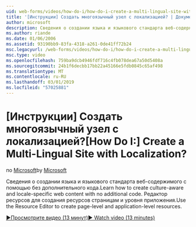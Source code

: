 ```yaml
---
uid: web-forms/videos/how-do-i/how-do-i-create-a-multi-lingual-site-with-localization
title: '[Инструкции] Создать многоязычный узел с локализацией? | Документы Майкрософт'
author: microsoft
description: Сведения о создании языка и языкового стандарта веб-содержимого с помощью без дополнительного кода. Используйте редактор ресурсов для создания уровня страницы и уровня приложения...
ms.author: riande
ms.date: 01/06/2006
ms.assetid: 93190bb9-83fa-4318-a261-0de41ff72b24
msc.legacyurl: /web-forms/videos/how-do-i/how-do-i-create-a-multi-lingual-site-with-localization
msc.type: video
ms.openlocfilehash: 759ba9dcb4946fdf716c4fb078dea67a50d5408a
ms.sourcegitcommit: 24b1f6decbb17bb22a45166e5fdb0845c65af498
ms.translationtype: MT
ms.contentlocale: ru-RU
ms.lasthandoff: 03/01/2019
ms.locfileid: "57025881"
---
```

<a name="how-do-i-create-a-multi-lingual-site-with-localization"></a><span data-ttu-id="45831-105">[Инструкции] Создать многоязычный узел с локализацией?</span><span class="sxs-lookup"><span data-stu-id="45831-105">[How Do I:] Create a Multi-Lingual Site with Localization?</span></span>
====================
<span data-ttu-id="45831-106">по [Microsoft](https://github.com/microsoft)</span><span class="sxs-lookup"><span data-stu-id="45831-106">by [Microsoft](https://github.com/microsoft)</span></span>

<span data-ttu-id="45831-107">Сведения о создании языка и языкового стандарта веб-содержимого с помощью без дополнительного кода.</span><span class="sxs-lookup"><span data-stu-id="45831-107">Learn how to create culture-aware and locale-specific web content with no additional code.</span></span> <span data-ttu-id="45831-108">Редактор ресурсов для создания ресурсов страницам и уровня приложения.</span><span class="sxs-lookup"><span data-stu-id="45831-108">Use the Resource Editor to create page-level and application-level resources.</span></span>

[<span data-ttu-id="45831-109">&#9654;Просмотрите видео (13 минут)</span><span class="sxs-lookup"><span data-stu-id="45831-109">&#9654; Watch video (13 minutes)</span></span>](https://channel9.msdn.com/Blogs/ASP-NET-Site-Videos/how-do-i-create-a-multi-lingual-site-with-localization)
